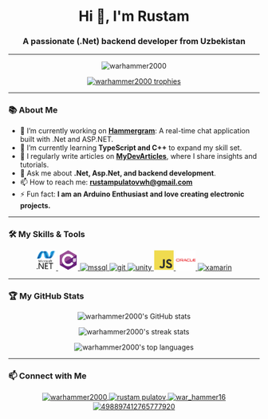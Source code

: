 <h1 align="center">Hi 👋, I'm Rustam</h1>
<h3 align="center">A passionate (.Net) backend developer from Uzbekistan</h3>

---

<p align="center">
  <img src="https://komarev.com/ghpvc/?username=warhammer2000&label=Profile%20views&color=0e75b6&style=flat" alt="warhammer2000" />
</p>

<p align="center">
  <a href="https://github.com/ryo-ma/github-profile-trophy">
    <img src="https://github-profile-trophy.vercel.app/?username=warhammer2000&theme=onedark&no-frame=true&margin-w=10&margin-h=10" alt="warhammer2000 trophies" />
  </a>
</p>

---

### 📚 About Me

- 🔭 I’m currently working on **[Hammergram](https://github.com/Warhammer2000/ChatApplicationGit)**: A real-time chat application built with .Net and ASP.NET.
- 🌱 I’m currently learning **TypeScript and C++** to expand my skill set.
- 📝 I regularly write articles on **[MyDevArticles](https://t.me/MyDevArticles)**, where I share insights and tutorials.
- 💬 Ask me about **.Net, Asp.Net, and backend development**.
- 📫 How to reach me: **rustampulatovwh@gmail.com**
- ⚡ Fun fact: **I am an Arduino Enthusiast and love creating electronic projects.**

---

### 🛠 My Skills & Tools

<p align="center">
  <a href="https://dotnet.microsoft.com/" target="_blank" rel="noreferrer">
    <img src="https://raw.githubusercontent.com/devicons/devicon/master/icons/dot-net/dot-net-original-wordmark.svg" alt="dotnet" width="40" height="40"/>
  </a>
  <a href="https://www.w3schools.com/cs/" target="_blank" rel="noreferrer">
    <img src="https://raw.githubusercontent.com/devicons/devicon/master/icons/csharp/csharp-original.svg" alt="csharp" width="40" height="40"/>
  </a>
  <a href="https://www.microsoft.com/en-us/sql-server" target="_blank" rel="noreferrer">
    <img src="https://www.svgrepo.com/show/303229/microsoft-sql-server-logo.svg" alt="mssql" width="40" height="40"/>
  </a>
  <a href="https://git-scm.com/" target="_blank" rel="noreferrer">
    <img src="https://www.vectorlogo.zone/logos/git-scm/git-scm-icon.svg" alt="git" width="40" height="40"/>
  </a>
  <a href="https://unity.com/" target="_blank" rel="noreferrer">
    <img src="https://www.vectorlogo.zone/logos/unity3d/unity3d-icon.svg" alt="unity" width="40" height="40"/>
  </a>
  <a href="https://developer.mozilla.org/en-US/docs/Web/JavaScript" target="_blank" rel="noreferrer">
    <img src="https://raw.githubusercontent.com/devicons/devicon/master/icons/javascript/javascript-original.svg" alt="javascript" width="40" height="40"/>
  </a>
  <a href="https://www.oracle.com/" target="_blank" rel="noreferrer">
    <img src="https://raw.githubusercontent.com/devicons/devicon/master/icons/oracle/oracle-original.svg" alt="oracle" width="40" height="40"/>
  </a>
  <a href="https://dotnet.microsoft.com/apps/xamarin" target="_blank" rel="noreferrer">
    <img src="https://raw.githubusercontent.com/detain/svg-logos/780f25886640cef088af994181646db2f6b1a3f8/svg/xamarin.svg" alt="xamarin" width="40" height="40"/>
  </a>
</p>

---

### 🏆 My GitHub Stats

<p align="center">
  <img src="https://github-readme-stats.vercel.app/api?username=warhammer2000&show_icons=true&theme=dark" alt="warhammer2000's GitHub stats" />
</p>
<p align="center">
  <img src="https://github-readme-streak-stats.herokuapp.com/?user=warhammer2000&theme=dark" alt="warhammer2000's streak stats" />
</p>
<p align="center">
  <img src="https://github-readme-stats.vercel.app/api/top-langs?username=warhammer2000&show_icons=true&locale=en&layout=compact&theme=dark" alt="warhammer2000's top languages" />
</p>

---

### 📫 Connect with Me

<p align="center">
  <a href="https://dev.to/warhammer2000" target="blank">
    <img align="center" src="https://raw.githubusercontent.com/rahuldkjain/github-profile-readme-generator/master/src/images/icons/Social/devto.svg" alt="warhammer2000" height="30" width="40" />
  </a>
  <a href="https://linkedin.com/in/rustam pulatov" target="blank">
    <img align="center" src="https://raw.githubusercontent.com/rahuldkjain/github-profile-readme-generator/master/src/images/icons/Social/linked-in-alt.svg" alt="rustam pulatov" height="30" width="40" />
  </a>
  <a href="https://instagram.com/war_hammer16" target="blank">
    <img align="center" src="https://raw.githubusercontent.com/rahuldkjain/github-profile-readme-generator/master/src/images/icons/Social/instagram.svg" alt="war_hammer16" height="30" width="40" />
  </a>
  <a href="https://discord.gg/498897412765777920" target="blank">
    <img align="center" src="https://raw.githubusercontent.com/rahuldkjain/github-profile-readme-generator/master/src/images/icons/Social/discord.svg" alt="498897412765777920" height="30" width="40" />
  </a>
</p>
